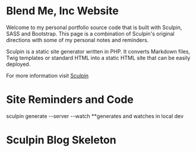 # Blend Me, Inc Website

Welcome to my personal portfolio source code that is built with Sculpin, SASS and Bootstrap. This page is a combination of Sculpin's original directions with some of my personal notes and reminders.   

Sculpin is a static site generator written in PHP. It converts Markdown files, Twig templates or standard HTML into a static HTML site that can be easily deployed.

For more information visit <a href="https://sculpin.io/">Sculpin</a>

# Site Reminders and Code 

sculpin generate --server --watch
**generates and watches in local dev



Sculpin Blog Skeleton
=====================